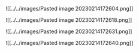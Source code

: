 ![[../../images/Pasted image 20230214172604.png]]

![[../../images/Pasted image 20230214172618.png]]

![[../../images/Pasted image 20230214172631.png]]

![[../../images/Pasted image 20230214172640.png]]

